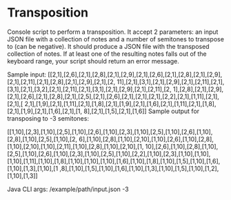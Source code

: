 # Transposition 

Console script to perform a transposition. It accept 2 parameters: an input
JSON file with a collection of notes and a number of semitones to transpose to (can be negative). It
should produce a JSON file with the transposed collection of notes. If at least one of the resulting notes
falls out of the keyboard range, your script should return an error message.

Sample input:
[[2,1],[2,6],[2,1],[2,8],[2,1],[2,9],[2,1],[2,6],[2,1],[2,8],[2,1],[2,9],[2,1],[2,11],[2,1],[2,8],[2,1],[2,9],[2,1],[2,
11],[2,1],[3,1],[2,1],[2,9],[2,1],[2,11],[2,1],[3,1],[2,1],[3,2],[2,1],[2,11],[2,1],[3,1],[2,1],[2,9],[2,1],[2,11],[2,
1],[2,8],[2,1],[2,9],[2,1],[2,6],[2,1],[2,8],[2,1],[2,5],[2,1],[2,6],[2,1],[2,1],[2,1],[2,2],[2,1],[1,11],[2,1],[2,1],[
2,1],[1,9],[2,1],[1,11],[2,1],[1,8],[2,1],[1,9],[2,1],[1,6],[2,1],[1,11],[2,1],[1,8],[2,1],[1,9],[2,1],[1,6],[2,1],[1,
8],[2,1],[1,5],[2,1],[1,6]]
Sample output for transposing to -3 semitones:

[[1,10],[2,3],[1,10],[2,5],[1,10],[2,6],[1,10],[2,3],[1,10],[2,5],[1,10],[2,6],[1,10],[2,8],[1,10],[2,5],[1,10],[2,
6],[1,10],[2,8],[1,10],[2,10],[1,10],[2,6],[1,10],[2,8],[1,10],[2,10],[1,10],[2,11],[1,10],[2,8],[1,10],[2,10],[1,
10],[2,6],[1,10],[2,8],[1,10],[2,5],[1,10],[2,6],[1,10],[2,3],[1,10],[2,5],[1,10],[2,2],[1,10],[2,3],[1,10],[1,10],
[1,10],[1,11],[1,10],[1,8],[1,10],[1,10],[1,10],[1,6],[1,10],[1,8],[1,10],[1,5],[1,10],[1,6],[1,10],[1,3],[1,10],[1
,8],[1,10],[1,5],[1,10],[1,6],[1,10],[1,3],[1,10],[1,5],[1,10],[1,2],[1,10],[1,3]]

Java CLI args: /example/path/input.json -3
